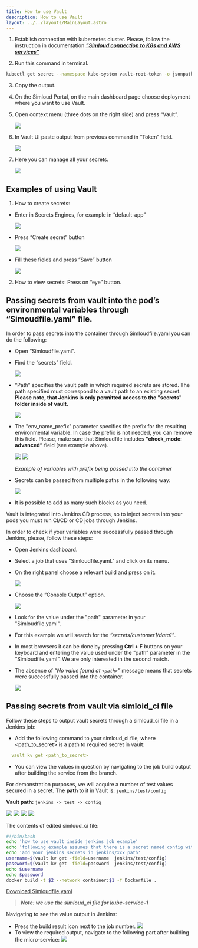 ```yaml
---
title: How to use Vault
description: How to use Vault
layout: ../../layouts/MainLayout.astro
---
```



1. Establish connection with kubernetes cluster. Please, follow the instruction in documentation [**_"Simloud connection to K8s and AWS services"_**](/en/connect-to-k8s-aws)

2. Run this command in terminal.
```sh
kubectl get secret --namespace kube-system vault-root-token -o jsonpath="{.data.root_token}" | base64 -d ; echo
```
3. Copy the output.
4. On the Simloud Portal, on the main dashboard page choose deployment where you want to use Vault.
5. Open context menu (three dots on the right side) and press “Vault”.

   ![](/img/onboarding/how-to-use-vault/1.png)

6. In Vault UI paste output from previous command in “Token” field.

   ![](/img/onboarding/how-to-use-vault/image3.jpg)

7. Here you can manage all your secrets.

   ![](/img/onboarding/how-to-use-vault/image4.jpg)

## Examples of using Vault

1. How to create secrets:

- Enter in Secrets Engines, for example in “default-app”

  ![](/img/onboarding/how-to-use-vault/image5.jpg)

- Press “Create secret” button

  ![](/img/onboarding/how-to-use-vault/image6.jpg)

- Fill these fields and press “Save” button

  ![](/img/onboarding/how-to-use-vault/image7.png)

2. How to view secrets: Press on “eye” button.

## Passing secrets from vault into the pod’s environmental variables through “Simoudfile.yaml” file.

In order to pass secrets into the container through Simloudfile.yaml you can do the following:

- Open “Simloudfile.yaml”.

- Find the “secrets” field.

  ![](/img/onboarding/how-to-use-vault/image8.jpg)

- “Path” specifies the vault path in which required secrets are stored. The path specified must correspond to a vault path to an existing secret. **Please note, that Jenkins is only permitted access to the "secrets" folder inside of vault.**

  ![](/img/onboarding/how-to-use-vault/image9.png)

- The "env_name_prefix" parameter specifies the prefix for the resulting environmental variable. In case the prefix is not needed, you can remove this field. Please, make sure that Simloudfile includes **“check_mode: advanced”** field (see example above).

  ![](/img/onboarding/how-to-use-vault/image10.jpg)
  ![](/img/onboarding/how-to-use-vault/image11.png)

  _Example of variables with prefix being passed into the container_

- Secrets can be passed from multiple paths in the following way:

  ![](/img/onboarding/how-to-use-vault/image12.jpg)

- It is possible to add as many such blocks as you need. 

Vault is integrated into Jenkins CD process, so to inject secrets into your pods you must run CI/CD or CD jobs through Jenkins.

In order to check if your variables were successfully passed through Jenkins, please, follow these steps:

- Open Jenkins dashboard.

- Select a job that uses "Simloudfile.yaml." and click on its menu.

- On the right panel choose a relevant build and press on it.

  ![](/img/onboarding/how-to-use-vault/image13.jpg)

- Choose the “Console Output” option.

  ![](/img/onboarding/how-to-use-vault/image14.jpg)

- Look for the value under the "path" parameter in your "Simloudfile.yaml".

- For this example we will search for the _“secrets/customer1/data1”_.

- In most browsers it can be done by pressing **Ctrl + F** buttons on your keyboard and entering the value used under the “path” parameter in the “Simloudfile.yaml”. We are only interested in the second match.

- The absence of _“No value found at `<path>`”_ message means that secrets were successfully passed into the container.

  ![](/img/onboarding/how-to-use-vault/image15.jpg)


## Passing secrets from vault via simloid_ci file

Follow these steps to output vault secrets through a simloud_ci file in a Jenkins job:
-  Add the following command to your simloud_ci file, where <path_to_secret> is a path to required secret in vault:
```yaml
  vault kv get <path_to_secret>
```

- You can view the values in question by navigating to the job build output after building the service from the branch.

For demonstration purposes, we will acquire a number of test values secured in a secret. The **path** to it in Vault is: ``jenkins/test/config``

**Vault path:** `jenkins -> test -> config`

![](/img/onboarding/how-to-use-vault/img17.png)
![](/img/onboarding/how-to-use-vault/img18.png)
![](/img/onboarding/how-to-use-vault/img19.png)
![](/img/onboarding/how-to-use-vault/img20.png)

The contents of edited simloud_ci file:
```sh
#!/bin/bash
echo 'how to use vault inside jenkins job example'
echo 'following example assumes that there is a secret named config with fields username and password in jenkins/test vault path'
echo 'add your jenkins secrets in jenkins/xxx path'
username=$(vault kv get -field=username  jenkins/test/config)
password=$(vault kv get -field=password  jenkins/test/config)
echo $username
echo $password
docker build -t $2 --network container:$1 -f Dockerfile .
```

[Download Simloudfile.yaml](/files/simloud_ci.sh)

>**_Note: we use the simloud_ci file for kube-service-1_**

Navigating to see the value output in Jenkins:
- Press the build result icon next to the job number.
  ![](/img/onboarding/how-to-use-vault/img21.png)
- To view the required output, navigate to the following part after building the micro-service:
  ![](/img/onboarding/how-to-use-vault/img22.png)


